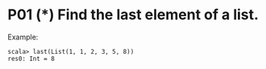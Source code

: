 # P01 (*) Find the last element of a list.
Example:
```
scala> last(List(1, 1, 2, 3, 5, 8))
res0: Int = 8
```
